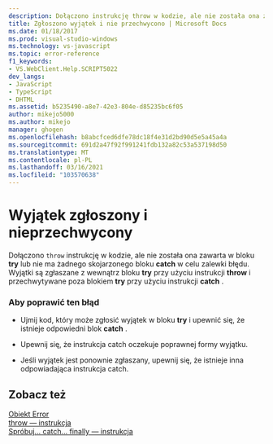 ```yaml
---
description: Dołączono instrukcję throw w kodzie, ale nie została ona zawarta w bloku try lub nie ma skojarzonego bloku catch w celu zalewki błędu.
title: Zgłoszono wyjątek i nie przechwycono | Microsoft Docs
ms.date: 01/18/2017
ms.prod: visual-studio-windows
ms.technology: vs-javascript
ms.topic: error-reference
f1_keywords:
- VS.WebClient.Help.SCRIPT5022
dev_langs:
- JavaScript
- TypeScript
- DHTML
ms.assetid: b5235490-a8e7-42e3-804e-d85235bc6f05
author: mikejo5000
ms.author: mikejo
manager: ghogen
ms.openlocfilehash: b8abcfced6dfe78dc18f4e31d2bd90d5e5a45a4a
ms.sourcegitcommit: 691d2a47f92f991241fdb132a82c53a537198d50
ms.translationtype: MT
ms.contentlocale: pl-PL
ms.lasthandoff: 03/16/2021
ms.locfileid: "103570638"
---
```

# <a name="exception-thrown-and-not-caught"></a>Wyjątek zgłoszony i nieprzechwycony
Dołączono `throw` instrukcję w kodzie, ale nie została ona zawarta w bloku **try** lub nie ma żadnego skojarzonego bloku **catch** w celu zalewki błędu. Wyjątki są zgłaszane z wewnątrz bloku **try** przy użyciu instrukcji **throw** i przechwytywane poza blokiem **try** przy użyciu instrukcji **catch** .  
  
### <a name="to-correct-this-error"></a>Aby poprawić ten błąd  
  
- Ujmij kod, który może zgłosić wyjątek w bloku **try** i upewnić się, że istnieje odpowiedni blok **catch** .  
  
- Upewnij się, że instrukcja catch oczekuje poprawnej formy wyjątku.  
  
- Jeśli wyjątek jest ponownie zgłaszany, upewnij się, że istnieje inna odpowiadająca instrukcja catch.  
  
## <a name="see-also"></a>Zobacz też  
 [Obiekt Error](https://developer.mozilla.org/docs/Web/JavaScript/Reference/Global_Objects/Error)   
 [throw — instrukcja](https://developer.mozilla.org/docs/Web/JavaScript/Reference/Statements/throw)   
 [Spróbuj... catch... finally — instrukcja](https://developer.mozilla.org/docs/Web/JavaScript/Reference/Statements/try...catch)
